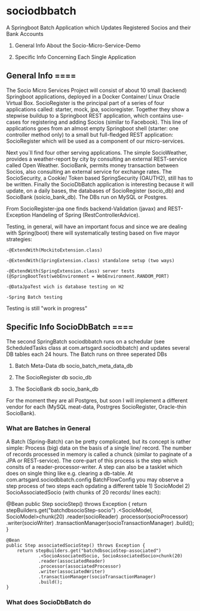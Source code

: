 # sociodbbatch
A Springboot Batch Application which Updates Registered Socios and their Bank Accounts

1) General Info About the Socio-Micro-Service-Demo

2) Specific Info Concerning Each Single Application


## General Info ====

The Socio Micro Services Project will consist of about 10 small (backend) Springboot applications, deployed in a Docker Container/ Linux Oracle Virtual Box. SocioRegister is the principal part of a series of four applications called: starter, mock, jpa, socioregister. Together they show a stepwise buildup to a Springboot REST application, which contains use-cases for registering and adding Socios (similar to Facebook). This line of applications goes from an almost empty Springboot shell (starter: one controller method only) to a small but full-fledged REST application: SocioRegister which will be used as a component of our micro-services.

Next you`ll find four other serving applications. The simple SocioWeather, provides a weather-report by city by consulting an external REST-service called Open Weather. SocioBank, permits money transaction between Socios, also consulting an external service for exchange rates. The SocioSecurity, a Cookie/ Token based SpringSecurity (OAUTH2), still has to be written. Finally the SocioDbBatch application is interesting because it will update, on a daily bases, the databases of SocioRegister (socio_db) and SocioBank (soicio_bank_db). The DBs run on MySQL or Postgres.

From SocioRegister-jpa one finds backend-Validation (javax) and REST-Exception Handeling of Spring (RestControllerAdvice).

Testing, in general, will have an important focus and since we are dealing with Spring(boot) there will systematically testing based on five mayor strategies:

	-@ExtendWith(MockitoExtension.class)

	-@ExtendWith(SpringExtension.class) standalone setup (two ways)

	-@ExtendWith(SpringExtension.class) server tests (@SpringBootTest(webEnvironment = WebEnvironment.RANDOM_PORT)

	-@DataJpaTest wich is database testing on H2

	-Spring Batch testing

Testing is still "work in progress"



## Specific Info SocioDbBatch ====

The second SpringBatch sociodbbatch runs on a schedular (see ScheduledTasks class at com.artsgard.sociodbbatch) and updates several DB tables each 24 hours. The Batch runs on three seperated DBs 

  1) Batch Meta-Data db socio_batch_meta_data_db
  
  2) The SocioRegister db socio_db
  
  3) The SocioBank db socio_bank_db

For the moment they are all Postgres, but soon I will implement a different vendor for each (MySQL meat-data, Postrgres SocioRegister, Oracle-thin SocioBank).

### What are Batches in General

A Batch (Spring-Batch) can be pretty complicated, but its concept is rather simple: Process (big) data on the basis of a single line/ record. The number of records processed in memory is called a chunck (similar to paginate of a JPA or REST-service). The core-part of this process is the step which consits of a reader-processor-writer. A step can also be a tasklet which does on single thing like e.g. clearing a db-table. At com.artsgard.sociodbbatch.config BatchFlowConfig you may observe a step process of two steps each opdating a different table 1) SocioModel 2) SocioAssociatedSocio (with chunks of 20 records/ lines each):

  @Bean
  public Step socioStep() throws Exception {
    return stepBuilders.get("batchdbsocioStep-socio")
                .<SocioModel, SocioModel>chunk(20)
                .reader(socioReader)
                .processor(socioProcessor)
                .writer(socioWriter)
                .transactionManager(socioTransactionManager)
                .build();
    }
    
    @Bean
    public Step associatedSocioStep() throws Exception {
        return stepBuilders.get("batchdbsocioStep-associated")
                .<SocioAssociatedSocio, SocioAssociatedSocio>chunk(20)
                .reader(associatedReader)
                .processor(associatedProcessor)
                .writer(associatedWriter)
                .transactionManager(socioTransactionManager)
                .build();
    }

### What does SocioDbBatch do
